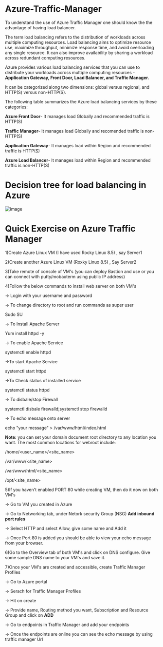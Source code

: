 # Azure-Traffic-Manager

To understand the use of Azure Traffic Manager one should know the the advantage of having load balancer.

The term load balancing refers to the distribution of workloads across multiple computing resources. Load balancing aims to optimize resource use, maximize throughput, minimize response time, and avoid overloading any single resource. It can also improve availability by sharing a workload across redundant computing resources.

Azure provides various load balancing services that you can use to distribute your workloads across multiple computing resources - **Application Gateway, Front Door, Load Balancer, and Traffic Manager.**

It can be categorized along two dimensions: global versus regional, and HTTP(S) versus non-HTTP(S).

The following table summarizes the Azure load balancing services by these categories:

**Azure Front Door**- It manages load Globally and recommended traffic is HTTP(S)

**Traffic Manager**- It manages load Globally and recomended traffic is	non-HTTP(S)

**Application Gateway**- It manages load within	Region and recommended traffic is	HTTP(S)

**Azure Load Balancer**- It manages load within	Region and recommended traffic is non-HTTP(S)

# Decision tree for load balancing in Azure

![image](https://user-images.githubusercontent.com/72698112/160631701-d940c044-9129-4762-a7d5-9cb825bf6d7c.png)

# Quick Exercise on Azure Traffic Manager

1)Create Azure Linux VM (I have used Rocky Linux 8.5) , say Server1

2)Create another Azure Linux VM (Roxky Linux 8.5) , Say Server2
 
3)Take remote of console of VM's (you can deploy Bastion and use or you can connect with putty/mobaxterm using public IP address)

4)Follow the below commands to install web server on both VM's

-> Login with your username and password

-> To change directory to root and run commands as super user

Sudo SU

-> To Install Apache Server
  
Yum install httpd -y

-> To enable Apache Service

systemctl enable httpd

->To start Apache Service

systemctl start httpd

->To Check status of installed service

systemctl status httpd

-> To disbale/stop Firewall

systemctl disbale firewalld;systemctl stop firewalld

-> To echo message onto server

echo "your message" > /var/www/html/index.html

**Note:** you can set your domain document root directory to any location you want. The most common locations for webroot include:

/home/<user_name>/<site_name>

/var/www/<site_name>

/var/www/html/<site_name>

/opt/<site_name>

5)If you haven't enabled PORT 80 while creating VM, then do it now on both VM's

-> Go to VM you created in Azure

-> Go to Networking tab, under Netork security Group (NSG) **Add inbound port rules**

-> Select HTTP and select Allow, give some name and Add it

-> Once Port 80 is added you should be able to view your echo message from your browser.

6)Go to the Overview tab of both VM's and click on DNS configure. Give some sample DNS name to your VM's and save it.

7)Once your VM's are created and accessible, create Traffic Manager Profiles

-> Go to Azure portal

-> Serach for Traffic Manager Profiles

-> Hit on create 

-> Provide name, Routing method you want, Subscription and Resource Group and click on **ADD**

-> Go to endpoints in Traffic Manager and add your endpoints

-> Once the endpoints are online you can see the echo message by using traffic manager Url


